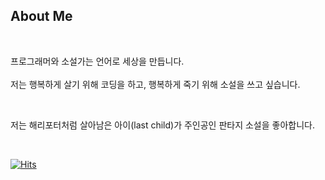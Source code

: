 ## About Me

<br>   

프로그래머와 소설가는 언어로 세상을 만듭니다.  <br>   
저는 행복하게 살기 위해 코딩을 하고, 행복하게 죽기 위해 소설을 쓰고 싶습니다.

<br>   

저는 해리포터처럼 살아남은 아이(last child)가 주인공인 판타지 소설을 좋아합니다.

<!--
**last-child/last-child** is a ✨ _special_ ✨ repository because its `README.md` (this file) appears on your GitHub profile.

Here are some ideas to get you started:

- 🔭 I’m currently working on ...
- 🌱 I’m currently learning ...
- 👯 I’m looking to collaborate on ...
- 🤔 I’m looking for help with ...
- 💬 Ask me about ...
- 📫 How to reach me: ...
- 😄 Pronouns: ...
- ⚡ Fun fact: ...
-->

<br>   

[![Hits](https://hits.seeyoufarm.com/api/count/incr/badge.svg?url=https%3A%2F%2Fgithub.com%2Fgjbae1212%2Fhit-counter)](https://hits.seeyoufarm.com)                    
